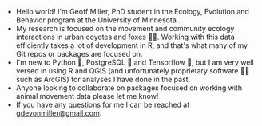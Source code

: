 - Hello world! I'm Geoff Miller, PhD student in the Ecology, Evolution and Behavior program at the University of Minnesota .
- My research is focused on the movement and community ecology interactions in urban coyotes and foxes 🐺🦊. Working with this data efficiently takes a lot of development in R, and that's what many of my Git repos or packages are focused on.
- I'm new to Python 🐍, PostgreSQL 🐘 and Tensorflow 🧠, but I am very well versed in using R and QGIS (and unfortunately proprietary software 🏴‍☠️ such as ArcGIS) for analyses I have done in the past.
- Anyone looking to collaborate on packages focused on working with animal movement data please let me know!
- If you have any questions for me I can be reached at gdevonmiller@gmail.com.

<!---
geodevm/geodevm is a ✨ special ✨ repository because its `README.md` (this file) appears on your GitHub profile.
You can click the Preview link to take a look at your changes.
--->
